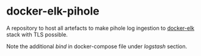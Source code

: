 # docker-elk-pihole

A repository to host all artefacts to make pihole log ingestion to [docker-elk](https://github.com/deviantony/docker-elk) stack with TLS possible.

Note the additional *bind* in docker-compose file under *logstash* section.


